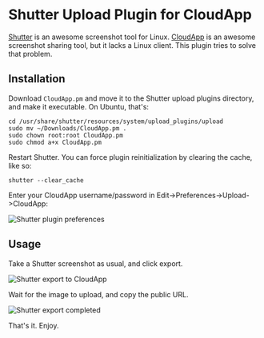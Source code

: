 Shutter Upload Plugin for CloudApp
==================================

[Shutter](http://shutter-project.org/) is an awesome screenshot tool for Linux.  [CloudApp](http://getcloudapp.com) is an awesome screenshot sharing tool, but it lacks a Linux client.  This plugin tries to solve that problem.

## Installation

Download `CloudApp.pm` and move it to the Shutter upload plugins directory, and make it executable.
On Ubuntu, that's:
```
cd /usr/share/shutter/resources/system/upload_plugins/upload
sudo mv ~/Downloads/CloudApp.pm .
sudo chown root:root CloudApp.pm
sudo chmod a+x CloudApp.pm
```

Restart Shutter. You can force plugin reinitialization by clearing the cache, like so:
```
shutter --clear_cache
```

Enter your CloudApp username/password in Edit->Preferences->Upload->CloudApp:

![Shutter plugin preferences](https://cl.ly/1B442j0o3B34/shutter.prefs.png)

## Usage

Take a Shutter screenshot as usual, and click export.

![Shutter export to CloudApp](https://cl.ly/3H46242g340T/shutter.export.png)

Wait for the image to upload, and copy the public URL.

![Shutter export completed](https://cl.ly/1K1i1f1Q1130/shutter.success.png)

That's it.
Enjoy.


